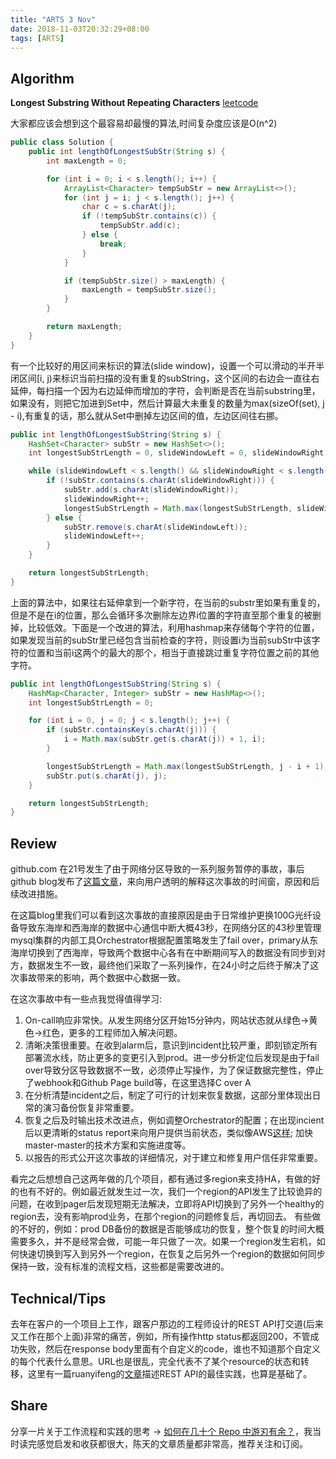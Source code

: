 ```yaml
---
title: "ARTS 3 Nov"
date: 2018-11-03T20:32:29+08:00
tags: [ARTS]
---
```

## Algorithm

__Longest Substring Without Repeating Characters__ [leetcode](https://leetcode.com/problems/longest-substring-without-repeating-characters/)

大家都应该会想到这个最容易却最慢的算法,时间复杂度应该是O(n^2)
```Java
public class Solution {
    public int lengthOfLongestSubStr(String s) {
        int maxLength = 0;

        for (int i = 0; i < s.length(); i++) {
            ArrayList<Character> tempSubStr = new ArrayList<>();
            for (int j = i; j < s.length(); j++) {
                char c = s.charAt(j);
                if (!tempSubStr.contains(c)) {
                    tempSubStr.add(c);
                } else {
                    break;
                }
            }

            if (tempSubStr.size() > maxLength) {
                maxLength = tempSubStr.size();
            }
        }

        return maxLength;
    }
}
```

有一个比较好的用区间来标识的算法(slide window)，设置一个可以滑动的半开半闭区间[i, j)来标识当前扫描的没有重复的subString，这个区间的右边会一直往右延伸，每扫描一个因为右边延伸而增加的字符，会判断是否在当前substring里，如果没有，则把它加进到Set中，然后计算最大未重复的数量为max(sizeOf(set), j - i),有重复的话，那么就从Set中删掉左边区间的值，左边区间往右挪。
``` java
public int lengthOfLongestSubString(String s) {
    HashSet<Character> subStr = new HashSet<>();
    int longestSubStrLength = 0, slideWindowLeft = 0, slideWindowRight = 0;

    while (slideWindowLeft < s.length() && slideWindowRight < s.length()) {
        if (!subStr.contains(s.charAt(slideWindowRight))) {
            subStr.add(s.charAt(slideWindowRight));
            slideWindowRight++;
            longestSubStrLength = Math.max(longestSubStrLength, slideWindowRight - slideWindowLeft);
        } else {
            subStr.remove(s.charAt(slideWindowLeft));
            slideWindowLeft++;
        }
    }

    return longestSubStrLength;
}

```

上面的算法中，如果往右延伸拿到一个新字符，在当前的substr里如果有重复的，但是不是在i的位置，那么会循环多次删除左边界i位置的字符直至那个重复的被删掉，比较低效。下面是一个改进的算法，利用hashmap来存储每个字符的位置，如果发现当前的subStr里已经包含当前检查的字符，则设置i为当前subStr中该字符的位置和当前i这两个的最大的那个，相当于直接跳过重复字符位置之前的其他字符。

``` java
public int lengthOfLongestSubString(String s) {
    HashMap<Character, Integer> subStr = new HashMap<>();
    int longestSubStrLength = 0;

    for (int i = 0, j = 0; j < s.length(); j++) {
        if (subStr.containsKey(s.charAt(j))) {
            i = Math.max(subStr.get(s.charAt(j)) + 1, i);
        }

        longestSubStrLength = Math.max(longestSubStrLength, j - i + 1);
        subStr.put(s.charAt(j), j);
    }

    return longestSubStrLength;
}

```

## Review
github.com 在21号发生了由于网络分区导致的一系列服务暂停的事故，事后github blog发布了[这篇文章](https://blog.github.com/2018-10-30-oct21-post-incident-analysis/)，来向用户透明的解释这次事故的时间窗，原因和后续改进措施。

在这篇blog里我们可以看到这次事故的直接原因是由于日常维护更换100G光纤设备导致东海岸和西海岸的数据中心通信中断大概43秒，在网络分区的43秒里管理mysql集群的内部工具Orchestrator根据配置策略发生了fail over，primary从东海岸切换到了西海岸，导致两个数据中心各有在中断期间写入的数据没有同步到对方，数据发生不一致，最终他们采取了一系列操作，在24小时之后终于解决了这次事故带来的影响，两个数据中心数据一致。

在这次事故中有一些点我觉得值得学习:

1. On-call响应非常快。从发生网络分区开始15分钟内，网站状态就从绿色->黄色->红色，更多的工程师加入解决问题。
2. 清晰决策很重要。在收到alarm后，意识到incident比较严重，即刻锁定所有部署流水线，防止更多的变更引入到prod。进一步分析定位后发现是由于fail over导致分区导致数据不一致，必须停止写操作，为了保证数据完整性，停止了webhook和Github Page build等，在这里选择C over A
3. 在分析清楚incident之后，制定了可行的计划来恢复数据，这部分里体现出日常的演习备份恢复非常重要。
4. 恢复之后及时输出技术改进点，例如调整Orchestrator的配置；在出现incient后以更清晰的status report来向用户提供当前状态，类似像AWS[这样](https://status.aws.amazon.com/); 加快master-master的技术方案和实施进度等。
5. 以报告的形式公开这次事故的详细情况，对于建立和修复用户信任非常重要。

看完之后想想自己这两年做的几个项目，都有通过多region来支持HA，有做的好的也有不好的。例如最近就发生过一次，我们一个region的API发生了比较诡异的问题，在收到pager后发现短期无法解决，立即将API切换到了另外一个healthy的region去，没有影响prod业务，在那个region的问题修复后，再切回去。 有些做的不好的，例如：prod DB备份的数据是否能够成功的恢复，整个恢复的时间大概需要多久，并不是经常会做，可能一年只做了一次。如果一个region发生宕机，如何快速切换到写入到另外一个region，在恢复之后另外一个region的数据如何同步保持一致，没有标准的流程文档，这些都是需要改进的。

## Technical/Tips
去年在客户的一个项目上工作，跟客户那边的工程师设计的REST API打交道(后来又工作在那个上面)非常的痛苦，例如，所有操作http status都返回200，不管成功失败，然后在response body里面有个自定义的code，谁也不知道那个自定义的每个代表什么意思。URL也是很乱，完全代表不了某个resource的状态和转移，这里有一篇ruanyifeng的[文章](http://www.ruanyifeng.com/blog/2018/10/restful-api-best-practices.html)描述REST API的最佳实践，也算是基础了。
## Share
分享一片关于工作流程和实践的思考 -> [如何在几十个 Repo 中游刃有余？](https://mp.weixin.qq.com/s/jyURunuToRyLwOFyeMrcQA)，我当时读完感觉启发和收获都很大，陈天的文章质量都非常高，推荐关注和订阅。